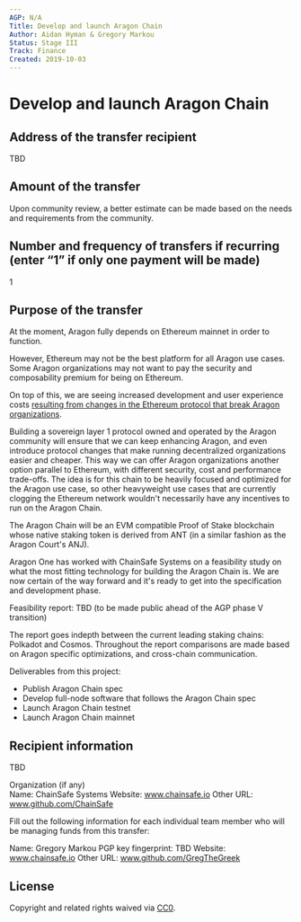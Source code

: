 ```yaml
---
AGP: N/A
Title: Develop and launch Aragon Chain
Author: Aidan Hyman & Gregory Markou
Status: Stage III
Track: Finance
Created: 2019-10-03
---
```


# Develop and launch Aragon Chain

## Address of the transfer recipient

TBD

## Amount of the transfer

Upon community review, a better estimate can be made based on the needs and requirements from the community.

## Number and frequency of transfers if recurring (enter “1” if only one payment will be made)

1

## Purpose of the transfer

At the moment, Aragon fully depends on Ethereum mainnet in order to function.

However, Ethereum may not be the best platform for all Aragon use cases. Some Aragon organizations may not want to pay the security and composability premium for being on Ethereum.

On top of this, we are seeing increased development and user experience costs [resulting from changes in the Ethereum protocol that break Aragon organizations](https://www.coindesk.com/ethereums-istanbul-upgrade-will-break-680-smart-contracts-on-aragon).

Building a sovereign layer 1 protocol owned and operated by the Aragon community will ensure that we can keep enhancing Aragon, and even introduce protocol changes that make running decentralized organizations easier and cheaper. This way we can offer Aragon organizations another option parallel to Ethereum, with different security, cost and performance trade-offs. The idea is for this chain to be heavily focused and optimized for the Aragon use case, so other heavyweight use cases that are currently clogging the Ethereum network wouldn't necessarily have any incentives to run on the Aragon Chain.

The Aragon Chain will be an EVM compatible Proof of Stake blockchain whose native staking token is derived from ANT (in a similar fashion as the Aragon Court's ANJ).

Aragon One has worked with ChainSafe Systems on a feasibility study on what the most fitting technology for building the Aragon Chain is. We are now certain of the way forward and it's ready to get into the specification and development phase.

Feasibility report: TBD (to be made public ahead of the AGP phase V transition)

The report goes indepth between the current leading staking chains: Polkadot and Cosmos. Throughout the report comparisons are made based on Aragon specific optimizations, and cross-chain communication.

Deliverables from this project:

- Publish Aragon Chain spec
- Develop full-node software that follows the Aragon Chain spec
- Launch Aragon Chain testnet
- Launch Aragon Chain mainnet

## Recipient information

TBD

Organization (if any)  
Name: ChainSafe Systems
Website: www.chainsafe.io
Other URL: www.github.com/ChainSafe

Fill out the following information for each individual team member who will be managing funds from this transfer:

Name: Gregory Markou
PGP key fingerprint: TBD
Website: www.chainsafe.io
Other URL: www.github.com/GregTheGreek

## License
Copyright and related rights waived via [CC0](https://creativecommons.org/publicdomain/zero/1.0/).
